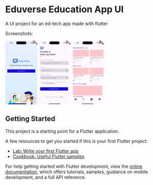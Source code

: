 # Eduverse Education App UI

A UI project for an ed-tech app made with flutter

Screenshots:

<img src="https://github.com/harshkumarkhatri/Eduverse-Education-App-UI/blob/master/assets/Simulator%20Screenshot%20-%20iPhone%2015%20Pro%20-%202024-08-18%20at%2014.55.11.png" width="100" height="200">
<img src="https://github.com/harshkumarkhatri/Eduverse-Education-App-UI/blob/master/assets/Simulator%20Screenshot%20-%20iPhone%2015%20Pro%20-%202024-08-18%20at%2014.55.14.png" width="100" height="200">
<img src="https://github.com/harshkumarkhatri/Eduverse-Education-App-UI/blob/master/assets/Simulator%20Screenshot%20-%20iPhone%2015%20Pro%20-%202024-08-18%20at%2014.55.18.png" width="100" height="200">

## Getting Started

This project is a starting point for a Flutter application.

A few resources to get you started if this is your first Flutter project:

- [Lab: Write your first Flutter app](https://docs.flutter.dev/get-started/codelab)
- [Cookbook: Useful Flutter samples](https://docs.flutter.dev/cookbook)

For help getting started with Flutter development, view the
[online documentation](https://docs.flutter.dev/), which offers tutorials,
samples, guidance on mobile development, and a full API reference.
